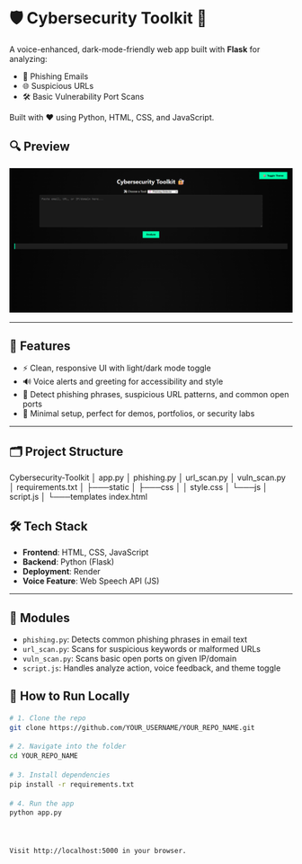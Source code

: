 # 🛡️ Cybersecurity Toolkit 🔐

A voice-enhanced, dark-mode-friendly web app built with **Flask** for analyzing:

- 📩 Phishing Emails
- 🌐 Suspicious URLs
- 🛠️ Basic Vulnerability Port Scans

Built with ❤️ using Python, HTML, CSS, and JavaScript.



## 🔍 Preview

![Cybersecurity Toolkit Screenshot](screenshot.png)


---

## 🚀 Features

- ⚡ Clean, responsive UI with light/dark mode toggle
- 🔊 Voice alerts and greeting for accessibility and style
- 🔐 Detect phishing phrases, suspicious URL patterns, and common open ports
- 🎯 Minimal setup, perfect for demos, portfolios, or security labs

---

## 🗂️ Project Structure

Cybersecurity-Toolkit
│   app.py
│   phishing.py
│   url_scan.py
│   vuln_scan.py
│   requirements.txt
│
├───static
│   ├───css
│   │       style.css
│   └───js
│           script.js
│
└───templates
        index.html


## 🛠️ Tech Stack

- **Frontend**: HTML, CSS, JavaScript  
- **Backend**: Python (Flask)  
- **Deployment**: Render  
- **Voice Feature**: Web Speech API (JS)  

---

## 🧠 Modules

- `phishing.py`: Detects common phishing phrases in email text
- `url_scan.py`: Scans for suspicious keywords or malformed URLs
- `vuln_scan.py`: Scans basic open ports on given IP/domain
- `script.js`: Handles analyze action, voice feedback, and theme toggle


## 🧪 How to Run Locally

```bash
# 1. Clone the repo
git clone https://github.com/YOUR_USERNAME/YOUR_REPO_NAME.git

# 2. Navigate into the folder
cd YOUR_REPO_NAME

# 3. Install dependencies
pip install -r requirements.txt

# 4. Run the app
python app.py



Visit http://localhost:5000 in your browser.


